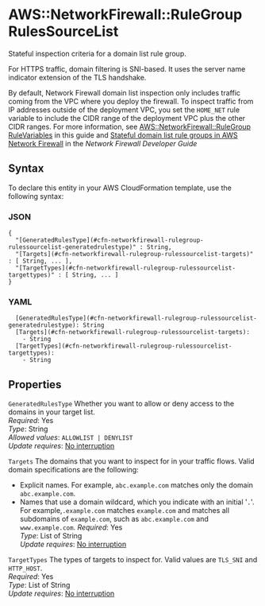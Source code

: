 # AWS::NetworkFirewall::RuleGroup RulesSourceList<a name="aws-properties-networkfirewall-rulegroup-rulessourcelist"></a>

Stateful inspection criteria for a domain list rule group\.

For HTTPS traffic, domain filtering is SNI\-based\. It uses the server name indicator extension of the TLS handshake\.

By default, Network Firewall domain list inspection only includes traffic coming from the VPC where you deploy the firewall\. To inspect traffic from IP addresses outside of the deployment VPC, you set the `HOME_NET` rule variable to include the CIDR range of the deployment VPC plus the other CIDR ranges\. For more information, see [AWS::NetworkFirewall::RuleGroup RuleVariables](aws-properties-networkfirewall-rulegroup-rulevariables.md) in this guide and [Stateful domain list rule groups in AWS Network Firewall](https://docs.aws.amazon.com/network-firewall/latest/developerguide/stateful-rule-groups-domain-names.html) in the _Network Firewall Developer Guide_

## Syntax<a name="aws-properties-networkfirewall-rulegroup-rulessourcelist-syntax"></a>

To declare this entity in your AWS CloudFormation template, use the following syntax:

### JSON<a name="aws-properties-networkfirewall-rulegroup-rulessourcelist-syntax.json"></a>

```
{
  "[GeneratedRulesType](#cfn-networkfirewall-rulegroup-rulessourcelist-generatedrulestype)" : String,
  "[Targets](#cfn-networkfirewall-rulegroup-rulessourcelist-targets)" : [ String, ... ],
  "[TargetTypes](#cfn-networkfirewall-rulegroup-rulessourcelist-targettypes)" : [ String, ... ]
}
```

### YAML<a name="aws-properties-networkfirewall-rulegroup-rulessourcelist-syntax.yaml"></a>

```
  [GeneratedRulesType](#cfn-networkfirewall-rulegroup-rulessourcelist-generatedrulestype): String
  [Targets](#cfn-networkfirewall-rulegroup-rulessourcelist-targets):
    - String
  [TargetTypes](#cfn-networkfirewall-rulegroup-rulessourcelist-targettypes):
    - String
```

## Properties<a name="aws-properties-networkfirewall-rulegroup-rulessourcelist-properties"></a>

`GeneratedRulesType` <a name="cfn-networkfirewall-rulegroup-rulessourcelist-generatedrulestype"></a>
Whether you want to allow or deny access to the domains in your target list\.  
_Required_: Yes  
_Type_: String  
_Allowed values_: `ALLOWLIST | DENYLIST`  
_Update requires_: [No interruption](https://docs.aws.amazon.com/AWSCloudFormation/latest/UserGuide/using-cfn-updating-stacks-update-behaviors.html#update-no-interrupt)

`Targets` <a name="cfn-networkfirewall-rulegroup-rulessourcelist-targets"></a>
The domains that you want to inspect for in your traffic flows\. Valid domain specifications are the following:

- Explicit names\. For example, `abc.example.com` matches only the domain `abc.example.com`\.
- Names that use a domain wildcard, which you indicate with an initial '`.`'\. For example,`.example.com` matches `example.com` and matches all subdomains of `example.com`, such as `abc.example.com` and `www.example.com`\.
  _Required_: Yes  
  _Type_: List of String  
  _Update requires_: [No interruption](https://docs.aws.amazon.com/AWSCloudFormation/latest/UserGuide/using-cfn-updating-stacks-update-behaviors.html#update-no-interrupt)

`TargetTypes` <a name="cfn-networkfirewall-rulegroup-rulessourcelist-targettypes"></a>
The types of targets to inspect for\. Valid values are `TLS_SNI` and `HTTP_HOST`\.  
_Required_: Yes  
_Type_: List of String  
_Update requires_: [No interruption](https://docs.aws.amazon.com/AWSCloudFormation/latest/UserGuide/using-cfn-updating-stacks-update-behaviors.html#update-no-interrupt)
